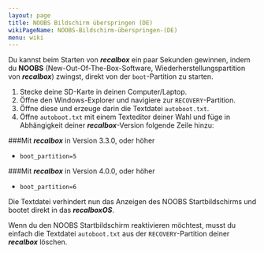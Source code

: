 ```yaml
---
layout: page
title: NOOBS Bildschirm überspringen (DE)
wikiPageName: NOOBS-Bildschirm-überspringen-(DE)
menu: wiki
---
```


Du kannst beim Starten von ***recalbox*** ein paar Sekunden gewinnen, indem du **NOOBS** (New-Out-Of-The-Box-Software, Wiederherstellungspartition von ***recalbox***) zwingst, direkt von der `boot`-Partition zu starten.  
  
1. Stecke deine SD-Karte in deinen Computer/Laptop. 
2. Öffne den Windows-Explorer und navigiere zur `RECOVERY`-Partition. 
3. Öffne diese und erzeuge darin die Textdatei `autoboot.txt`.    
4. Öffne `autoboot.txt` mit einem Texteditor deiner Wahl und füge in Abhängigkeit deiner ***recalbox***-Version folgende Zeile hinzu:  
  
###Mit ***recalbox*** in Version 3.3.0, oder höher
  
* `boot_partition=5` 
  
###Mit ***recalbox*** in Version 4.0.0, oder höher
  
* `boot_partition=6`  
  
Die Textdatei verhindert nun das Anzeigen des NOOBS Startbildschirms und bootet direkt in das ***recalboxOS***.  
  
Wenn du den NOOBS Startbildschirm reaktivieren möchtest, musst du einfach die Textdatei `autoboot.txt` aus der `RECOVERY`-Partition deiner ***recalbox*** löschen.
